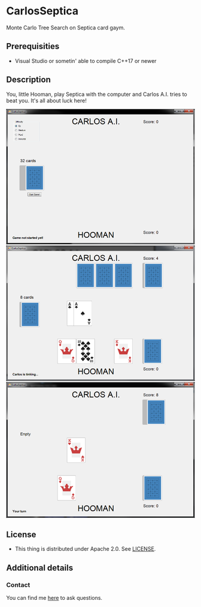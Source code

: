 # CarlosSeptica
Monte Carlo Tree Search on Septica card gaym.

## Prerequisities

 * Visual Studio or sometin' able to compile C++17 or newer

## Description

You, little Hooman, play Septica with the computer and Carlos A.I. tries to beat you. It's all about luck here!

![Game](images/game1.png)
![Game](images/game2.png)
![Game](images/game3.png)

## License

 * This thing is distributed under Apache 2.0. See [LICENSE](LICENSE).

## Additional details

### Contact

You can find me [here][1] to ask questions.

[1]: https://github.com/Vasile2k